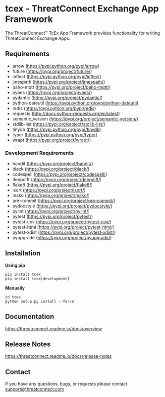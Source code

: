 # tcex - ThreatConnect Exchange App Framework

The ThreatConnect&trade; TcEx App Framework provides functionality for writing ThreatConnect Exchange Apps.

## Requirements

 * arrow (https://pypi.python.org/pypi/arrow)
 * future (https://pypi.org/project/future/)
 * inflect (https://pypi.python.org/pypi/inflect)
 * jmespath (https://pypi.org/project/jmespath/)
 * paho-mqtt (https://pypi.org/project/paho-mqtt/)
 * pyaes (https://pypi.org/project/pyaes/)
 * pydantic (https://pypi.org/project/pydantic/)
 * python-dateutil (https://pypi.python.org/pypi/python-dateutil)
 * redis (https://pypi.python.org/pypi/redis)
 * requests (http://docs.python-requests.org/en/latest)
 * semantic_version (https://pypi.org/project/semantic-version/)
 * stdlib-list (https://pypi.org/project/stdlib-list/)
 * tinydb (https://pypi.python.org/pypi/tinydb)
 * typer (https://pypi.python.org/pypi/typer)
 * wrapt (https://pypi.org/project/wrapt/)

### Development Requirements

 * bandit (https://pypi.org/project/bandit/)
 * black (https://pypi.org/project/black/)
 * codespell (https://pypi.org/project/codespell/)
 * deepdiff (https://pypi.org/project/deepdiff/)
 * flake8 (https://pypi.org/project/flake8/)
 * isort (https://pypi.org/project/isort/)
 * mako (https://pypi.org/project/mako/)
 * pre-commit (https://pypi.org/project/pre-commit/)
 * pydocstyle (https://pypi.org/project/pydocstyle/)
 * pylint (https://pypi.org/project/pylint/)
 * pytest (https://pypi.org/project/pytest/)
 * pytest-cov (https://pypi.org/project/pytest-cov/)
 * pytest-html (https://pypi.org/project/pytest-html/)
 * pytest-xdist (https://pypi.org/project/pytest-xdist/)
 * pyupgrade (https://pypi.org/project/pyupgrade/)

## Installation

**Using pip**

```
pip install tcex
pip install tcex[development]
```

**Manually**

```
cd tcex
python setup.py install --force
```

## Documentation

https://threatconnect.readme.io/docs/overview

## Release Notes

https://threatconnect.readme.io/docs/release-notes

## Contact

If you have any questions, bugs, or requests please contact support@threatconnect.com
